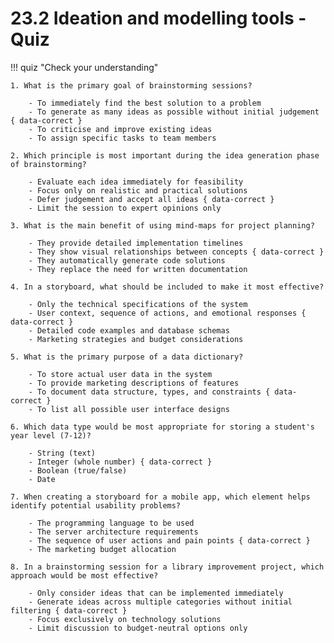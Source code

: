 # 23.2 Ideation and modelling tools - Quiz

!!! quiz "Check your understanding"

    1. What is the primary goal of brainstorming sessions?

        - To immediately find the best solution to a problem
        - To generate as many ideas as possible without initial judgement { data-correct }
        - To criticise and improve existing ideas
        - To assign specific tasks to team members

    2. Which principle is most important during the idea generation phase of brainstorming?

        - Evaluate each idea immediately for feasibility
        - Focus only on realistic and practical solutions
        - Defer judgement and accept all ideas { data-correct }
        - Limit the session to expert opinions only

    3. What is the main benefit of using mind-maps for project planning?

        - They provide detailed implementation timelines
        - They show visual relationships between concepts { data-correct }
        - They automatically generate code solutions
        - They replace the need for written documentation

    4. In a storyboard, what should be included to make it most effective?

        - Only the technical specifications of the system
        - User context, sequence of actions, and emotional responses { data-correct }
        - Detailed code examples and database schemas
        - Marketing strategies and budget considerations

    5. What is the primary purpose of a data dictionary?

        - To store actual user data in the system
        - To provide marketing descriptions of features
        - To document data structure, types, and constraints { data-correct }
        - To list all possible user interface designs

    6. Which data type would be most appropriate for storing a student's year level (7-12)?

        - String (text)
        - Integer (whole number) { data-correct }
        - Boolean (true/false)
        - Date

    7. When creating a storyboard for a mobile app, which element helps identify potential usability problems?

        - The programming language to be used
        - The server architecture requirements
        - The sequence of user actions and pain points { data-correct }
        - The marketing budget allocation

    8. In a brainstorming session for a library improvement project, which approach would be most effective?

        - Only consider ideas that can be implemented immediately
        - Generate ideas across multiple categories without initial filtering { data-correct }
        - Focus exclusively on technology solutions
        - Limit discussion to budget-neutral options only

